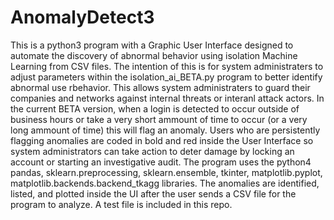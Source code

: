 # AnomalyDetect3
This is a python3 program with a Graphic User Interface designed to automate the discovery of abnormal behavior using isolation Machine Learning from CSV files. The intention of this is for system administraters to adjust parameters within the isolation_ai_BETA.py program to better identify abnormal use rbehavior. This allows system administraters to guard their companies and networks against internal threats or interanl attack actors. In the current BETA version, when a login is detected to occur outside of business hours or take a very short ammount of time to occur (or a very long ammount of time) this will flag an anomaly. 
Users who are persistently flagging anomalies are coded in bold and red inside the User Interface so system administrators can take action to deter damage by locking an account or starting an investigative audit. 
The program uses the python4 pandas, sklearn.preprocessing, sklearn.ensemble, tkinter, matplotlib.pyplot, matplotlib.backends.backend_tkagg libraries. 
The anomalies are identified, listed, and plotted inside the UI after the user sends a CSV file for the program to analyze. A test file is included in this repo. 
